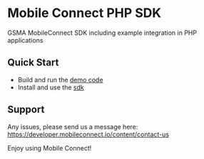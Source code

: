 # Mobile Connect PHP SDK

GSMA MobileConnect SDK including example integration in PHP applications

## Quick Start

- Build and run the [demo code](mobile-connect-demo/)
- Install and use the [sdk](mobile-connect-sdk/)

## Support

Any issues, please send us a message here: https://developer.mobileconnect.io/content/contact-us

Enjoy using Mobile Connect!

